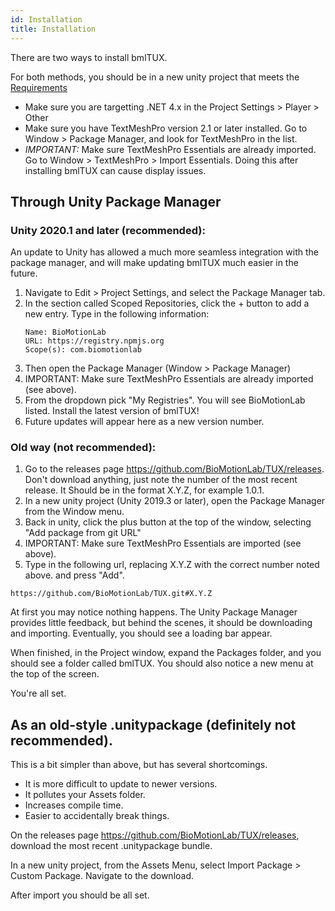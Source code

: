 ```yaml
---
id: Installation
title: Installation
---
```



There are two ways to install bmlTUX.

For both methods, you should be in a new unity project that meets the [Requirements](Requirements.md)

* Make sure you are targetting .NET 4.x in the Project Settings > Player > Other
* Make sure you have TextMeshPro version 2.1 or later installed. Go to Window > Package Manager, and look for TextMeshPro in the list.
* _IMPORTANT:_ Make sure TextMeshPro Essentials are already imported. Go to Window > TextMeshPro > Import Essentials. Doing this after installing bmlTUX can cause display issues.

## Through Unity Package Manager

### Unity 2020.1 and later (recommended):

An update to Unity has allowed a much more seamless integration with the package manager, and will make updating bmlTUX much easier in the future.

1. Navigate to Edit > Project Settings, and select the Package Manager tab.
2. In the section called Scoped Repositories, click the + button to add a new entry. Type in the following information:
    ```
    Name: BioMotionLab
    URL: https://registry.npmjs.org
    Scope(s): com.biomotionlab
    ```
3. Then open the Package Manager (Window > Package Manager)
4. IMPORTANT: Make sure TextMeshPro Essentials are already imported (see above).
5. From the dropdown pick "My Registries". You will see BioMotionLab listed. Install the latest version of bmlTUX! 
6. Future updates will appear here as a new version number.

### Old way (not recommended):

1. Go to the releases page https://github.com/BioMotionLab/TUX/releases. Don't download anything, just note the number of the most recent release. It Should be in the format X.Y.Z, for example 1.0.1.
2. In a new unity project (Unity 2019.3 or later), open the Package Manager from the Window menu.
3. Back in unity, click the plus button at the top of the window, selecting "Add package from git URL"
4. IMPORTANT: Make sure TextMeshPro Essentials are imported (see above).
5. Type in the following url, replacing X.Y.Z with the correct number noted above. and press "Add". 

```text
https://github.com/BioMotionLab/TUX.git#X.Y.Z
```

At first you may notice nothing happens. The Unity Package Manager provides little feedback, but behind the scenes, it should be downloading and importing. Eventually, you should see a loading bar appear.

When finished, in the Project window, expand the Packages folder, and you should see a folder called bmlTUX. You should also notice a new menu at the top of the screen.

You're all set.

## As an old-style .unitypackage (definitely not recommended).

This is a bit simpler than above, but has several shortcomings. 
* It is more difficult to update to newer versions.
* It pollutes your Assets folder.
* Increases compile time.
* Easier to accidentally break things.

On the releases page https://github.com/BioMotionLab/TUX/releases, download the most recent .unitypackage bundle.

In a new unity project, from the Assets Menu, select Import Package > Custom Package. Navigate to the download.
 
After import you should be all set.
